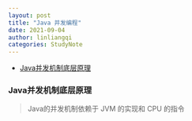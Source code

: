 ```yaml
---
layout: post
title: "Java 并发编程"
date: 2021-09-04
author: linliangqi
categories: StudyNote
---
```


- [Java并发机制底层原理](#java并发机制底层原理)


### Java并发机制底层原理

> Java的并发机制依赖于 JVM 的实现和 CPU 的指令

